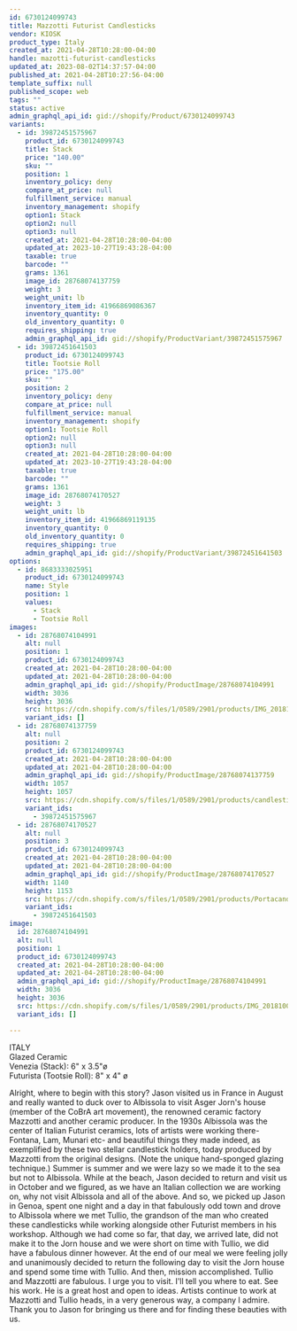```yaml
---
id: 6730124099743
title: Mazzotti Futurist Candlesticks
vendor: KIOSK
product_type: Italy
created_at: 2021-04-28T10:28:00-04:00
handle: mazotti-futurist-candlesticks
updated_at: 2023-08-02T14:37:57-04:00
published_at: 2021-04-28T10:27:56-04:00
template_suffix: null
published_scope: web
tags: ""
status: active
admin_graphql_api_id: gid://shopify/Product/6730124099743
variants:
  - id: 39872451575967
    product_id: 6730124099743
    title: Stack
    price: "140.00"
    sku: ""
    position: 1
    inventory_policy: deny
    compare_at_price: null
    fulfillment_service: manual
    inventory_management: shopify
    option1: Stack
    option2: null
    option3: null
    created_at: 2021-04-28T10:28:00-04:00
    updated_at: 2023-10-27T19:43:28-04:00
    taxable: true
    barcode: ""
    grams: 1361
    image_id: 28768074137759
    weight: 3
    weight_unit: lb
    inventory_item_id: 41966869086367
    inventory_quantity: 0
    old_inventory_quantity: 0
    requires_shipping: true
    admin_graphql_api_id: gid://shopify/ProductVariant/39872451575967
  - id: 39872451641503
    product_id: 6730124099743
    title: Tootsie Roll
    price: "175.00"
    sku: ""
    position: 2
    inventory_policy: deny
    compare_at_price: null
    fulfillment_service: manual
    inventory_management: shopify
    option1: Tootsie Roll
    option2: null
    option3: null
    created_at: 2021-04-28T10:28:00-04:00
    updated_at: 2023-10-27T19:43:28-04:00
    taxable: true
    barcode: ""
    grams: 1361
    image_id: 28768074170527
    weight: 3
    weight_unit: lb
    inventory_item_id: 41966869119135
    inventory_quantity: 0
    old_inventory_quantity: 0
    requires_shipping: true
    admin_graphql_api_id: gid://shopify/ProductVariant/39872451641503
options:
  - id: 8683333025951
    product_id: 6730124099743
    name: Style
    position: 1
    values:
      - Stack
      - Tootsie Roll
images:
  - id: 28768074104991
    alt: null
    position: 1
    product_id: 6730124099743
    created_at: 2021-04-28T10:28:00-04:00
    updated_at: 2021-04-28T10:28:00-04:00
    admin_graphql_api_id: gid://shopify/ProductImage/28768074104991
    width: 3036
    height: 3036
    src: https://cdn.shopify.com/s/files/1/0589/2901/products/IMG_20181009_174935.jpg?v=1619620080
    variant_ids: []
  - id: 28768074137759
    alt: null
    position: 2
    product_id: 6730124099743
    created_at: 2021-04-28T10:28:00-04:00
    updated_at: 2021-04-28T10:28:00-04:00
    admin_graphql_api_id: gid://shopify/ProductImage/28768074137759
    width: 1057
    height: 1057
    src: https://cdn.shopify.com/s/files/1/0589/2901/products/candlestickVenezia.jpg?v=1619620080
    variant_ids:
      - 39872451575967
  - id: 28768074170527
    alt: null
    position: 3
    product_id: 6730124099743
    created_at: 2021-04-28T10:28:00-04:00
    updated_at: 2021-04-28T10:28:00-04:00
    admin_graphql_api_id: gid://shopify/ProductImage/28768074170527
    width: 1140
    height: 1153
    src: https://cdn.shopify.com/s/files/1/0589/2901/products/Portacandela_futurista.jpg?v=1619620080
    variant_ids:
      - 39872451641503
image:
  id: 28768074104991
  alt: null
  position: 1
  product_id: 6730124099743
  created_at: 2021-04-28T10:28:00-04:00
  updated_at: 2021-04-28T10:28:00-04:00
  admin_graphql_api_id: gid://shopify/ProductImage/28768074104991
  width: 3036
  height: 3036
  src: https://cdn.shopify.com/s/files/1/0589/2901/products/IMG_20181009_174935.jpg?v=1619620080
  variant_ids: []

---
```


ITALY  
Glazed Ceramic  
Venezia (Stack): 6" x 3.5"ø  
Futurista (Tootsie Roll): 8" x 4" ø

Alright, where to begin with this story? Jason visited us in France in August and really wanted to duck over to Albissola to visit Asger Jorn's house (member of the CoBrA art movement), the renowned ceramic factory Mazzotti and another ceramic producer. In the 1930s Albissola was the center of Italian Futurist ceramics, lots of artists were working there- Fontana, Lam, Munari etc- and beautiful things they made indeed, as exemplified by these two stellar candlestick holders, today produced by Mazzotti from the original designs. (Note the unique hand-sponged glazing technique.) Summer is summer and we were lazy so we made it to the sea but not to Albissola. While at the beach, Jason decided to return and visit us in October and we figured, as we have an Italian collection we are working on, why not visit Albissola and all of the above. And so, we picked up Jason in Genoa, spent one night and a day in that fabulously odd town and drove to Albissola where we met Tullio, the grandson of the man who created these candlesticks while working alongside other Futurist members in his workshop. Although we had come so far, that day, we arrived late, did not make it to the Jorn house and we were short on time with Tullio, we did have a fabulous dinner however. At the end of our meal we were feeling jolly and unanimously decided to return the following day to visit the Jorn house and spend some time with Tullio. And then, mission accomplished. Tullio and Mazzotti are fabulous. I urge you to visit. I'll tell you where to eat. See his work. He is a great host and open to ideas. Artists continue to work at Mazzotti and Tullio heads, in a very generous way, a company I admire. Thank you to Jason for bringing us there and for finding these beauties with us.